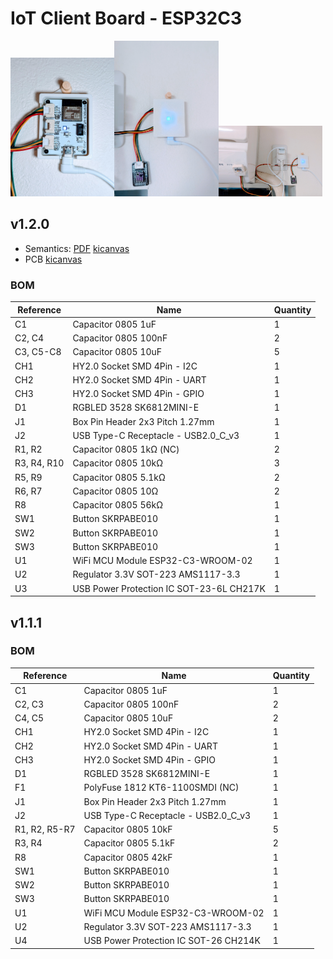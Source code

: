 # IoT Client Board - ESP32C3

<img src="./esp32c3-pcb/photo1.jpg" width="33%"><img src="./esp32c3-pcb/photo2.jpg" width="33%"><img src="./esp32c3-pcb/photo3.jpg" width="33%">

## v1.2.0

- Semantics: [PDF](./pcb-kicad/esp32c3-iot-server-v1.2.0-semantics.pdf) [kicanvas](https://kicanvas.org/?github=https%3A%2F%2Fgithub.com%2F74th%2Fesp32c3-iot-client-board%2Fblob%2Fv1.2.0%2Fpcb-kicad%2Fesp32c3-iot-client-board.kicad_sch)
- PCB [kicanvas](https://kicanvas.org/?github=https%3A%2F%2Fgithub.com%2F74th%2Fesp32c3-iot-client-board%2Fblob%2Fv1.2.0%2Fpcb-kicad%2Fesp32c3-iot-client-board.kicad_pcb)

### BOM

| Reference   | Name                                     | Quantity |
| ----------- | ---------------------------------------- | -------- |
| C1          | Capacitor 0805 1uF                       | 1        |
| C2, C4      | Capacitor 0805 100nF                     | 2        |
| C3, C5-C8   | Capacitor 0805 10uF                      | 5        |
| CH1         | HY2.0 Socket SMD 4Pin - I2C              | 1        |
| CH2         | HY2.0 Socket SMD 4Pin - UART             | 1        |
| CH3         | HY2.0 Socket SMD 4Pin - GPIO             | 1        |
| D1          | RGBLED 3528 SK6812MINI-E                 | 1        |
| J1          | Box Pin Header 2x3 Pitch 1.27mm          | 1        |
| J2          | USB Type-C Receptacle - USB2.0_C_v3      | 1        |
| R1, R2      | Capacitor 0805 1kΩ (NC)                  | 2        |
| R3, R4, R10 | Capacitor 0805 10kΩ                      | 3        |
| R5, R9      | Capacitor 0805 5.1kΩ                     | 2        |
| R6, R7      | Capacitor 0805 10Ω                       | 2        |
| R8          | Capacitor 0805 56kΩ                      | 1        |
| SW1         | Button SKRPABE010                        | 1        |
| SW2         | Button SKRPABE010                        | 1        |
| SW3         | Button SKRPABE010                        | 1        |
| U1          | WiFi MCU Module ESP32-C3-WROOM-02        | 1        |
| U2          | Regulator 3.3V SOT-223 AMS1117-3.3       | 1        |
| U3          | USB Power Protection IC SOT-23-6L CH217K | 1        |

## v1.1.1

### BOM

| Reference     | Name                                  | Quantity |
| ------------- | ------------------------------------- | -------- |
| C1            | Capacitor 0805 1uF                    | 1        |
| C2, C3        | Capacitor 0805 100nF                  | 2        |
| C4, C5        | Capacitor 0805 10uF                   | 2        |
| CH1           | HY2.0 Socket SMD 4Pin - I2C           | 1        |
| CH2           | HY2.0 Socket SMD 4Pin - UART          | 1        |
| CH3           | HY2.0 Socket SMD 4Pin - GPIO          | 1        |
| D1            | RGBLED 3528 SK6812MINI-E              | 1        |
| F1            | PolyFuse 1812 KT6-1100SMDI (NC)       | 1        |
| J1            | Box Pin Header 2x3 Pitch 1.27mm       | 1        |
| J2            | USB Type-C Receptacle - USB2.0_C_v3   | 1        |
| R1, R2, R5-R7 | Capacitor 0805 10kF                   | 5        |
| R3, R4        | Capacitor 0805 5.1kF                  | 2        |
| R8            | Capacitor 0805 42kF                   | 1        |
| SW1           | Button SKRPABE010                     | 1        |
| SW2           | Button SKRPABE010                     | 1        |
| SW3           | Button SKRPABE010                     | 1        |
| U1            | WiFi MCU Module ESP32-C3-WROOM-02     | 1        |
| U2            | Regulator 3.3V SOT-223 AMS1117-3.3    | 1        |
| U4            | USB Power Protection IC SOT-26 CH214K | 1        |
